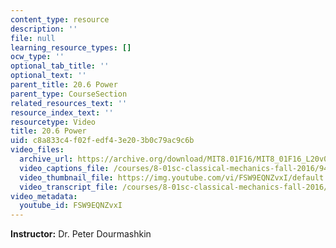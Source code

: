 ```yaml
---
content_type: resource
description: ''
file: null
learning_resource_types: []
ocw_type: ''
optional_tab_title: ''
optional_text: ''
parent_title: 20.6 Power
parent_type: CourseSection
related_resources_text: ''
resource_index_text: ''
resourcetype: Video
title: 20.6 Power
uid: c8a833c4-f02f-edf4-3e20-3b0c79ac9c6b
video_files:
  archive_url: https://archive.org/download/MIT8.01F16/MIT8_01F16_L20v06_360p.mp4
  video_captions_file: /courses/8-01sc-classical-mechanics-fall-2016/947712cd994b5ebdbe36ac574f965b50_FSW9EQNZvxI.vtt
  video_thumbnail_file: https://img.youtube.com/vi/FSW9EQNZvxI/default.jpg
  video_transcript_file: /courses/8-01sc-classical-mechanics-fall-2016/74cd9354a4ea392f680e61184463ad8f_FSW9EQNZvxI.pdf
video_metadata:
  youtube_id: FSW9EQNZvxI
---
```


**Instructor:** Dr. Peter Dourmashkin